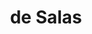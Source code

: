 ---
layout: page
title: de Salas
subtitle: 
permalink: /culture/products/beer/de-salas.html
toc: true
toc_sticky: true
toc_label: Artisan Products
sidebar:
  nav: culture_full
brewery: Asturias Brewing Company
---